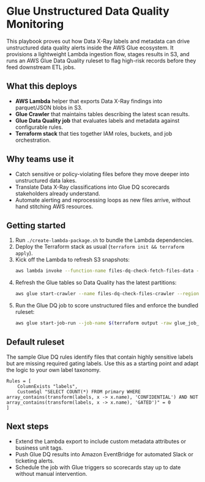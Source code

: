# Glue Unstructured Data Quality Monitoring

This playbook proves out how Data X-Ray labels and metadata can drive unstructured data quality alerts inside the AWS Glue ecosystem. It provisions a lightweight Lambda ingestion flow, stages results in S3, and runs an AWS Glue Data Quality ruleset to flag high-risk records before they feed downstream ETL jobs.

## What this deploys
- **AWS Lambda** helper that exports Data X-Ray findings into parquet/JSON blobs in S3.
- **Glue Crawler** that maintains tables describing the latest scan results.
- **Glue Data Quality job** that evaluates labels and metadata against configurable rules.
- **Terraform stack** that ties together IAM roles, buckets, and job orchestration.

## Why teams use it
- Catch sensitive or policy-violating files before they move deeper into unstructured data lakes.
- Translate Data X-Ray classifications into Glue DQ scorecards stakeholders already understand.
- Automate alerting and reprocessing loops as new files arrive, without hand stitching AWS resources.

## Getting started
1. Run `./create-lambda-package.sh` to bundle the Lambda dependencies.
2. Deploy the Terraform stack as usual (`terraform init && terraform apply`).
3. Kick off the Lambda to refresh S3 snapshots:
   ```bash
   aws lambda invoke --function-name files-dq-check-fetch-files-data --payload '{}' response.json --region us-east-1
   ```
4. Refresh the Glue tables so Data Quality has the latest partitions:
   ```bash
   aws glue start-crawler --name files-dq-check-files-crawler --region us-east-1
   ```
5. Run the Glue DQ job to score unstructured files and enforce the bundled ruleset:
   ```bash
   aws glue start-job-run --job-name $(terraform output -raw glue_job_name) --region us-east-1
   ```

## Default ruleset
The sample Glue DQ rules identify files that contain highly sensitive labels but are missing required gating labels. Use this as a starting point and adapt the logic to your own label taxonomy.

```text
Rules = [
    ColumnExists "labels",
    CustomSql "SELECT COUNT(*) FROM primary WHERE array_contains(transform(labels, x -> x.name), 'CONFIDENTIAL') AND NOT array_contains(transform(labels, x -> x.name), 'GATED')" = 0
]
```

## Next steps
- Extend the Lambda export to include custom metadata attributes or business unit tags.
- Push Glue DQ results into Amazon EventBridge for automated Slack or ticketing alerts.
- Schedule the job with Glue triggers so scorecards stay up to date without manual intervention.
